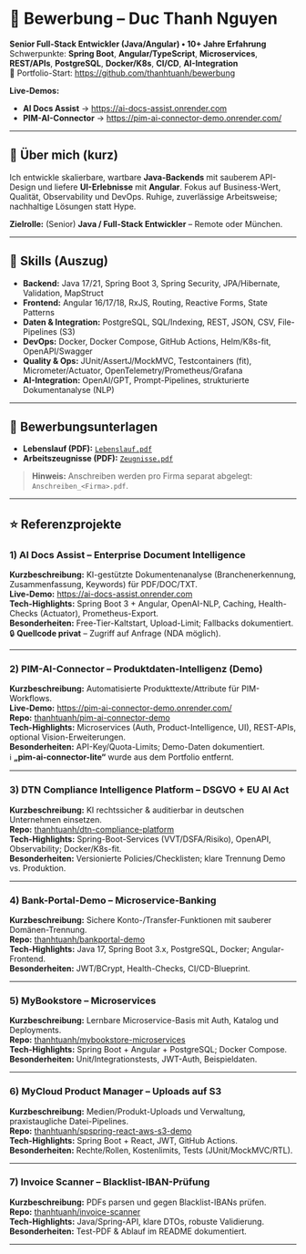 # 📌 Bewerbung – Duc Thanh Nguyen

**Senior Full-Stack Entwickler (Java/Angular) • 10+ Jahre Erfahrung**  
Schwerpunkte: **Spring Boot**, **Angular/TypeScript**, **Microservices**, **REST/APIs**, **PostgreSQL**, **Docker/K8s**, **CI/CD**, **AI-Integration**  
🔗 Portfolio-Start: https://github.com/thanhtuanh/bewerbung

**Live-Demos:**  
- **AI Docs Assist** → https://ai-docs-assist.onrender.com  
- **PIM-AI-Connector** → https://pim-ai-connector-demo.onrender.com/

---

## 🧭 Über mich (kurz)
Ich entwickle skalierbare, wartbare **Java-Backends** mit sauberem API-Design und liefere **UI-Erlebnisse** mit **Angular**. Fokus auf Business-Wert, Qualität, Observability und DevOps. Ruhige, zuverlässige Arbeitsweise; nachhaltige Lösungen statt Hype.

**Zielrolle:** (Senior) **Java / Full-Stack Entwickler** – Remote oder München.

---

## 🧰 Skills (Auszug)
- **Backend:** Java 17/21, Spring Boot 3, Spring Security, JPA/Hibernate, Validation, MapStruct  
- **Frontend:** Angular 16/17/18, RxJS, Routing, Reactive Forms, State Patterns  
- **Daten & Integration:** PostgreSQL, SQL/Indexing, REST, JSON, CSV, File-Pipelines (S3)  
- **DevOps:** Docker, Docker Compose, GitHub Actions, Helm/K8s-fit, OpenAPI/Swagger  
- **Quality & Ops:** JUnit/AssertJ/MockMVC, Testcontainers (fit), Micrometer/Actuator, OpenTelemetry/Prometheus/Grafana  
- **AI-Integration:** OpenAI/GPT, Prompt-Pipelines, strukturierte Dokumentanalyse (NLP)

---

## 📄 Bewerbungsunterlagen
- **Lebenslauf (PDF):** [`Lebenslauf.pdf`](./Lebenslauf.pdf)
- **Arbeitszeugnisse (PDF):** [`Zeugnisse.pdf`](./Zeugnisse.pdf)

> **Hinweis:** Anschreiben werden pro Firma separat abgelegt: `Anschreiben_<Firma>.pdf`.

---

## ⭐ Referenzprojekte

### 1) AI Docs Assist – Enterprise Document Intelligence
**Kurzbeschreibung:** KI-gestützte Dokumentenanalyse (Branchenerkennung, Zusammenfassung, Keywords) für PDF/DOC/TXT.  
**Live-Demo:** https://ai-docs-assist.onrender.com  
**Tech-Highlights:** Spring Boot 3 + Angular, OpenAI-NLP, Caching, Health-Checks (Actuator), Prometheus-Export.  
**Besonderheiten:** Free-Tier-Kaltstart, Upload-Limit; Fallbacks dokumentiert.  
🔒 **Quellcode privat** – Zugriff auf Anfrage (NDA möglich).

---

### 2) PIM-AI-Connector – Produktdaten-Intelligenz (Demo)
**Kurzbeschreibung:** Automatisierte Produkttexte/Attribute für PIM-Workflows.  
**Live-Demo:** https://pim-ai-connector-demo.onrender.com/  
**Repo:** [thanhtuanh/pim-ai-connector-demo](https://github.com/thanhtuanh/pim-ai-connector-demo)  
**Tech-Highlights:** Microservices (Auth, Product-Intelligence, UI), REST-APIs, optional Vision-Erweiterungen.  
**Besonderheiten:** API-Key/Quota-Limits; Demo-Daten dokumentiert.  
ℹ️ **„pim-ai-connector-lite“** wurde aus dem Portfolio entfernt.

---

### 3) DTN Compliance Intelligence Platform – DSGVO + EU AI Act
**Kurzbeschreibung:** KI rechtssicher & auditierbar in deutschen Unternehmen einsetzen.    
**Repo:** [thanhtuanh/dtn-compliance-platform](https://github.com/thanhtuanh/dtn-compliance-platform)  
**Tech-Highlights:** Spring-Boot-Services (VVT/DSFA/Risiko), OpenAPI, Observability; Docker/K8s-fit.  
**Besonderheiten:** Versionierte Policies/Checklisten; klare Trennung Demo vs. Produktion.

---

### 4) Bank-Portal-Demo – Microservice-Banking
**Kurzbeschreibung:** Sichere Konto-/Transfer-Funktionen mit sauberer Domänen-Trennung.  
**Repo:** [thanhtuanh/bankportal-demo](https://github.com/thanhtuanh/bankportal-demo)  
**Tech-Highlights:** Java 17, Spring Boot 3.x, PostgreSQL, Docker; Angular-Frontend.  
**Besonderheiten:** JWT/BCrypt, Health-Checks, CI/CD-Blueprint.

---

### 5) MyBookstore – Microservices
**Kurzbeschreibung:** Lernbare Microservice-Basis mit Auth, Katalog und Deployments.  
**Repo:** [thanhtuanh/mybookstore-microservices](https://github.com/thanhtuanh/mybookstore-microservices)  
**Tech-Highlights:** Spring Boot + Angular + PostgreSQL; Docker Compose.  
**Besonderheiten:** Unit/Integrationstests, JWT-Auth, Beispieldaten.

---

### 6) MyCloud Product Manager – Uploads auf S3
**Kurzbeschreibung:** Medien/Produkt-Uploads und Verwaltung, praxistaugliche Datei-Pipelines.  
**Repo:** [thanhtuanh/spspring-react-aws-s3-demo](https://github.com/thanhtuanh/spspring-react-aws-s3-demo)  
**Tech-Highlights:** Spring Boot + React, JWT, GitHub Actions.  
**Besonderheiten:** Rechte/Rollen, Kostenlimits, Tests (JUnit/MockMVC/RTL).

---

### 7) Invoice Scanner – Blacklist-IBAN-Prüfung
**Kurzbeschreibung:** PDFs parsen und gegen Blacklist-IBANs prüfen.  
**Repo:** [thanhtuanh/invoice-scanner](https://github.com/thanhtuanh/invoice-scanner)  
**Tech-Highlights:** Java/Spring-API, klare DTOs, robuste Validierung.  
**Besonderheiten:** Test-PDF & Ablauf im README dokumentiert.

---

